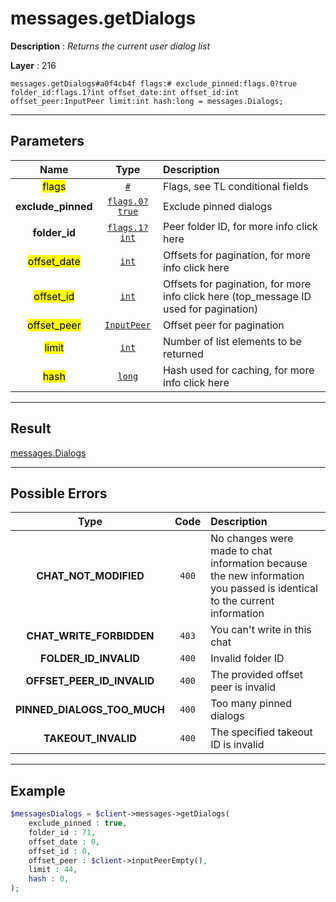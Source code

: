 # messages.getDialogs

**Description** : *Returns the current user dialog list*

**Layer** : 216

```tl
messages.getDialogs#a0f4cb4f flags:# exclude_pinned:flags.0?true folder_id:flags.1?int offset_date:int offset_id:int offset_peer:InputPeer limit:int hash:long = messages.Dialogs;
```

---

## Parameters

| Name | Type | Description |
| :---: | :---: | :--- |
| <mark>flags</mark> | [`#`](type/#) | Flags, see TL conditional fields |
| **exclude_pinned** | [`flags.0?true`](type/true) | Exclude pinned dialogs |
| **folder_id** | [`flags.1?int`](type/int) | Peer folder ID, for more info click here |
| <mark>offset_date</mark> | [`int`](type/int) | Offsets for pagination, for more info click here |
| <mark>offset_id</mark> | [`int`](type/int) | Offsets for pagination, for more info click here (top_message ID used for pagination) |
| <mark>offset_peer</mark> | [`InputPeer`](type/InputPeer) | Offset peer for pagination |
| <mark>limit</mark> | [`int`](type/int) | Number of list elements to be returned |
| <mark>hash</mark> | [`long`](type/long) | Hash used for caching, for more info click here |

---

## Result

[messages.Dialogs](type/messages.Dialogs)

---

## Possible Errors

| Type | Code | Description |
| :---: | :---: | :--- |
| **CHAT_NOT_MODIFIED** | `400` | No changes were made to chat information because the new information you passed is identical to the current information |
| **CHAT_WRITE_FORBIDDEN** | `403` | You can't write in this chat |
| **FOLDER_ID_INVALID** | `400` | Invalid folder ID |
| **OFFSET_PEER_ID_INVALID** | `400` | The provided offset peer is invalid |
| **PINNED_DIALOGS_TOO_MUCH** | `400` | Too many pinned dialogs |
| **TAKEOUT_INVALID** | `400` | The specified takeout ID is invalid |

---

## Example

```php
$messagesDialogs = $client->messages->getDialogs(
	exclude_pinned : true,
	folder_id : 71,
	offset_date : 0,
	offset_id : 0,
	offset_peer : $client->inputPeerEmpty(),
	limit : 44,
	hash : 0,
);
```